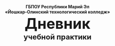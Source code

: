 <div align="center">

<b>
ГБПОУ Республики Марий Эл
<br>
«Йошкар-Олинский технологический колледж»
</b>
</br>
</div>
<b>
<div align="center"><font size =20>Дневник</font><br>
<font size=5>учебной практики</font></br>

</b>
</div>

